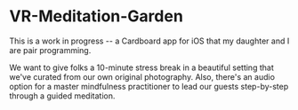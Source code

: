 # VR-Meditation-Garden

This is a work in progress -- a Cardboard app for iOS that my daughter and I are pair programming.  

We want to give folks a 10-minute stress break in a beautiful setting that we've curated from our own original photography.  Also, there's an audio option for a master mindfulness practitioner to lead our guests step-by-step through a guided meditation.



